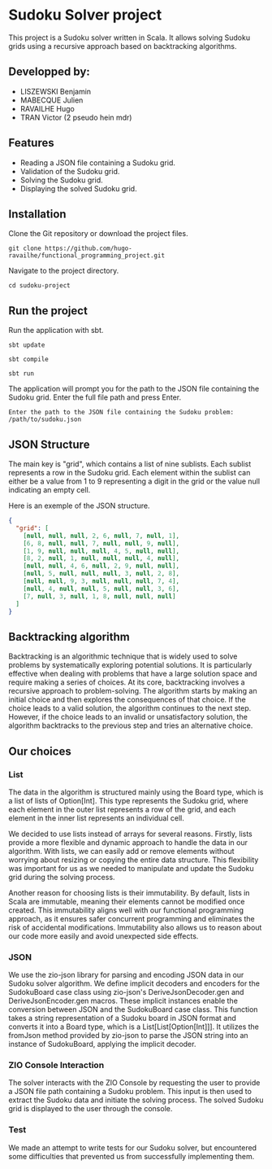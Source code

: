 # Sudoku Solver project

This project is a Sudoku solver written in Scala. It allows solving Sudoku grids using a recursive approach based on backtracking algorithms.

## Developped by:
- LISZEWSKI Benjamin
- MABECQUE Julien
- RAVAILHE Hugo
- TRAN Victor (2 pseudo hein mdr)

## Features
* Reading a JSON file containing a Sudoku grid.
* Validation of the Sudoku grid.
* Solving the Sudoku grid.
* Displaying the solved Sudoku grid.

## Installation

Clone the Git repository or download the project files.
```console
git clone https://github.com/hugo-ravailhe/functional_programming_project.git
```

Navigate to the project directory.
```console
cd sudoku-project
```

## Run the project

Run the application with sbt.
```console
sbt update
```
```console
sbt compile
```
```console
sbt run
```

The application will prompt you for the path to the JSON file containing the Sudoku grid. Enter the full file path and press Enter.
```console
Enter the path to the JSON file containing the Sudoku problem: /path/to/sudoku.json
```

## JSON Structure

The main key is "grid", which contains a list of nine sublists. Each sublist represents a row in the Sudoku grid. Each element within the sublist can either be a value from 1 to 9 representing a digit in the grid or the value null indicating an empty cell.

Here is an exemple of the JSON structure.
```JSON
{
  "grid": [
    [null, null, null, 2, 6, null, 7, null, 1],
    [6, 8, null, null, 7, null, null, 9, null],
    [1, 9, null, null, null, 4, 5, null, null],
    [8, 2, null, 1, null, null, null, 4, null],
    [null, null, 4, 6, null, 2, 9, null, null],
    [null, 5, null, null, null, 3, null, 2, 8],
    [null, null, 9, 3, null, null, null, 7, 4],
    [null, 4, null, null, 5, null, null, 3, 6],
    [7, null, 3, null, 1, 8, null, null, null]
  ]
}
```

## Backtracking algorithm

Backtracking is an algorithmic technique that is widely used to solve problems by systematically exploring potential solutions. It is particularly effective when dealing with problems that have a large solution space and require making a series of choices.
At its core, backtracking involves a recursive approach to problem-solving. The algorithm starts by making an initial choice and then explores the consequences of that choice. If the choice leads to a valid solution, the algorithm continues to the next step. However, if the choice leads to an invalid or unsatisfactory solution, the algorithm backtracks to the previous step and tries an alternative choice.

## Our choices

### List
The data in the algorithm is structured mainly using the Board type, which is a list of lists of Option[Int]. This type represents the Sudoku grid, where each element in the outer list represents a row of the grid, and each element in the inner list represents an individual cell.

We decided to use lists instead of arrays for several reasons. Firstly, lists provide a more flexible and dynamic approach to handle the data in our algorithm. With lists, we can easily add or remove elements without worrying about resizing or copying the entire data structure. This flexibility was important for us as we needed to manipulate and update the Sudoku grid during the solving process.

Another reason for choosing lists is their immutability. By default, lists in Scala are immutable, meaning their elements cannot be modified once created. This immutability aligns well with our functional programming approach, as it ensures safer concurrent programming and eliminates the risk of accidental modifications. Immutability also allows us to reason about our code more easily and avoid unexpected side effects.

### JSON
We use the zio-json library for parsing and encoding JSON data in our Sudoku solver algorithm.
We define implicit decoders and encoders for the SudokuBoard case class using zio-json's DeriveJsonDecoder.gen and DeriveJsonEncoder.gen macros. These implicit instances enable the conversion between JSON and the SudokuBoard case class.
This function takes a string representation of a Sudoku board in JSON format and converts it into a Board type, which is a List[List[Option[Int]]]. It utilizes the fromJson method provided by zio-json to parse the JSON string into an instance of SudokuBoard, applying the implicit decoder.

### ZIO Console Interaction
The solver interacts with the ZIO Console by requesting the user to provide a JSON file path containing a Sudoku problem. This input is then used to extract the Sudoku data and initiate the solving process. The solved Sudoku grid is displayed to the user through the console.


### Test
We made an attempt to write tests for our Sudoku solver, but encountered some difficulties that prevented us from successfully implementing them.
